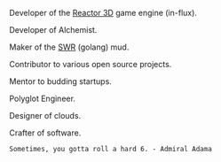 Developer of the [Reactor 3D](https://github.com/reactor3d/reactor) game engine (in-flux).

Developer of Alchemist.

Maker of the [SWR](https://github.com/gabereiser/swr) (golang) mud.

Contributor to various open source projects.

Mentor to budding startups.

Polyglot Engineer.

Designer of clouds.

Crafter of software.


`Sometimes, you gotta roll a hard 6. - Admiral Adama`
